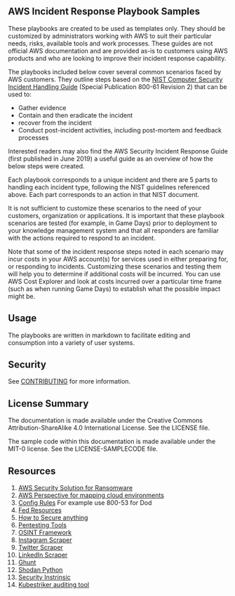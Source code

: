 ## AWS Incident Response Playbook Samples

These playbooks are created to be used as templates only. They should be customized by administrators working with AWS to suit their particular needs, risks, available tools and work processes. These guides are not official AWS documentation and are provided as-is to customers using AWS products and who are looking to improve their incident response capability.

The playbooks included below cover several common scenarios faced by AWS customers. They outline steps based on the [NIST Computer Security Incident Handling Guide](https://nvlpubs.nist.gov/nistpubs/SpecialPublications/NIST.SP.800-61r2.pdf) (Special Publication 800-61 Revision 2) that can be used to:

* Gather evidence
* Contain and then eradicate the incident
* recover from the incident
* Conduct post-incident activities, including post-mortem and feedback processes

Interested readers may also find the AWS Security Incident Response Guide (first published in June 2019) a useful guide as an overview of how the below steps were created.

Each playbook corresponds to a unique incident and there are 5 parts to handling each incident type, following the NIST guidelines referenced above. Each part corresponds to an action in that NIST document.

It is not sufficient to customize these scenarios to the need of your customers, organization or applications. It is important that these playbook scenarios are tested (for example, in Game Days) prior to deployment to your knowledge management system and that all responders are familiar with the actions required to respond to an incident.

Note that some of the incident response steps noted in each scenario may incur costs in your AWS account(s) for services used in either preparing for, or responding to incidents. Customizing these scenarios and testing them will help you to determine if additional costs will be incurred. You can use AWS Cost Explorer and look at costs incurred over a particular time frame (such as when running Game Days) to establish what the possible impact might be.

## Usage

The playbooks are written in markdown to facilitate editing and consumption into a variety of user systems.

## Security

See [CONTRIBUTING](CONTRIBUTING.md#security-issue-notifications) for more information.

## License Summary

The documentation is made available under the Creative Commons Attribution-ShareAlike 4.0 International License. See the LICENSE file.

The sample code within this documentation is made available under the MIT-0 license. See the LICENSE-SAMPLECODE file.

## Resources
1. [AWS Security Solution for Ransomware](https://github.com/MattN-HB/aws-security-assessment-solution)
2. [AWS Perspective for mapping cloud environments](https://github.com/MattN-HB/aws-perspective)
3. [Config Rules](https://github.com/MattN-HB/aws-config-rules) For example use 800-53 for Dod
4. [Fed Resources](https://github.com/MattN-HB/DoD-Federal-Government-Cloud-Computing-Resources/blob/main/DoD%20%26%20Fed%20Cloud%20Resources.md)
5. [How to Secure anything](https://github.com/veeral-patel/how-to-secure-anything)
6. [Pentesting Tools](https://github.com/MattN-HB/pentest-tools)
7. [OSINT Framework](https://github.com/lockfale/OSINT-Framework)
8. [Instagram Scraper](https://github.com/arc298/instagram-scraper)
9. [Twitter Scraper](https://github.com/bisguzar/twitter-scraper)
10. [LinkedIn Scraper](https://github.com/joeyism/linkedin_scraper)
11. [Ghunt](https://github.com/mxrch/GHunt)
12. [Shodan Python](https://github.com/achillean/shodan-python)
13. [Security Instrinsic](https://checkmarx.com/resources/homepage-resources-english/making-security-intrinsic-in-your-aws-cloud-deployment)
14. [Kubestriker auditing tool](Https://github.com/vchinnipilli/kubestriker)
